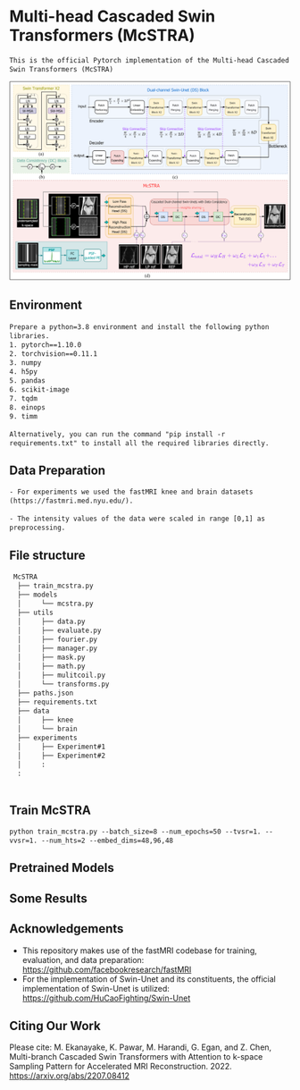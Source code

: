 # Multi-head Cascaded Swin Transformers (McSTRA)
```
This is the official Pytorch implementation of the Multi-head Cascaded Swin Transformers (McSTRA)
```
![](img/model.png?raw=true)

## Environment
```
Prepare a python=3.8 environment and install the following python libraries.
1. pytorch==1.10.0
2. torchvision==0.11.1
3. numpy
4. h5py
5. pandas
6. scikit-image
7. tqdm
8. einops
9. timm

Alternatively, you can run the command "pip install -r requirements.txt" to install all the required libraries directly.
```

## Data Preparation
```
- For experiments we used the fastMRI knee and brain datasets (https://fastmri.med.nyu.edu/).

- The intensity values of the data were scaled in range [0,1] as preprocessing.
```


## File structure

```
 McSTRA
  ├── train_mcstra.py
  ├── models
  │     └── mcstra.py
  ├── utils
  │     ├── data.py
  │     ├── evaluate.py
  │     ├── fourier.py
  │     ├── manager.py
  │     ├── mask.py
  │     ├── math.py
  │     ├── mulitcoil.py
  │     └── transforms.py
  ├── paths.json
  ├── requirements.txt
  ├── data
  │     ├── knee
  │     └── brain
  ├── experiments
  │     ├── Experiment#1
  │     ├── Experiment#2
  │     :
  :     
    
```


## Train McSTRA

```
python train_mcstra.py --batch_size=8 --num_epochs=50 --tvsr=1. --vvsr=1. --num_hts=2 --embed_dims=48,96,48
```

## Pretrained Models


## Some Results


## Acknowledgements
- This repository makes use of the fastMRI codebase for training, evaluation, and data preparation: https://github.com/facebookresearch/fastMRI
- For the implementation of Swin-Unet and its constituents, the official implementation of Swin-Unet is utilized: https://github.com/HuCaoFighting/Swin-Unet


## Citing Our Work
Please cite: M. Ekanayake, K. Pawar, M. Harandi, G. Egan, and Z. Chen, Multi-branch Cascaded Swin Transformers with Attention to k-space Sampling Pattern for Accelerated MRI Reconstruction. 2022. https://arxiv.org/abs/2207.08412
